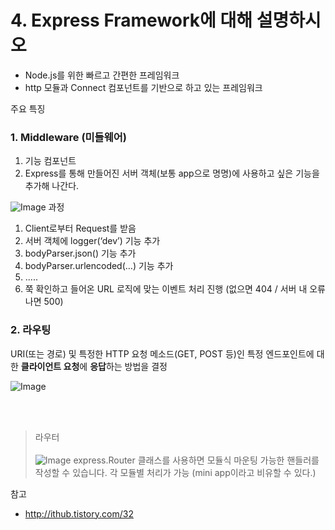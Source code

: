 # 4. Express Framework에 대해 설명하시오

- Node.js를 위한 빠르고 간편한 프레임워크
- http 모듈과 Connect 컴포넌트를 기반으로 하고 있는 프레임워크

주요 특징
### 1. Middleware (미들웨어)

1. 기능 컴포넌트
2. Express를 통해 만들어진 서버 객체(보통 app으로 명명)에 사용하고 싶은 기능을 추가해 나간다.

![Image](https://github.com/ridickle7/yapp_11th_node.js_study/blob/7_LeeSangWoo/00_Reference/node.js/checklist4/middleware.png)
과정
1. Client로부터 Request를 받음
2. 서버 객체에 logger(‘dev’) 기능 추가
3. bodyParser.json() 기능 추가
4. bodyParser.urlencoded(…) 기능 추가 
5. ..... 
6. 쭉 확인하고 들어온 URL 로직에 맞는 이벤트 처리 진행 (없으면 404 / 서버 내 오류나면 500)



### 2. 라우팅
URI(또는 경로) 및 특정한 HTTP 요청 메소드(GET, POST 등)인 
특정 엔드포인트에 대한 **클라이언트 요청**에 **응답**하는 방법을 결정

![Image](https://github.com/ridickle7/yapp_11th_node.js_study/blob/7_LeeSangWoo/00_Reference/node.js/checklist4/routing.png)

<br><br>


> 라우터<br><br>
> ![Image](https://github.com/ridickle7/yapp_11th_node.js_study/blob/7_LeeSangWoo/00_Reference/node.js/checklist4/router.png)
> express.Router 클래스를 사용하면 모듈식 마운팅 가능한 핸들러를 작성할 수 있습니다.
> 각 모듈별 처리가 가능 (mini app이라고 비유할 수 있다.)


참고
- http://ithub.tistory.com/32
